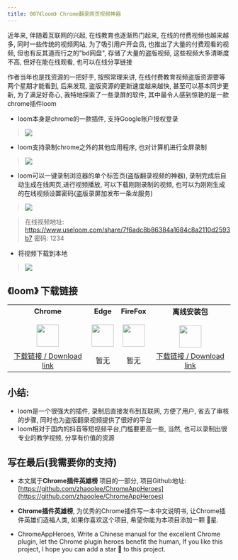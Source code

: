 ```yaml
---
title: 007《loom》 Chrome翻录网页视频神器
---
```

近年来, 伴随着互联网的兴起, 在线教育也逐渐热门起来, 在线的付费视频也越来越多, 同时一些传统的视频网站, 为了吸引用户开会员, 也推出了大量的付费观看的视频, 但也有反其道而行之的"bd网盘", 存储了大量的盗版视频, 这些视频大多清晰度不高, 但好在能在线观看, 也可以在线分享链接

作者当年也是找资源的一把好手, 按照常理来讲, 在线付费教育视频盗版资源要等两个星期才能看到, 后来发现, 盗版资源的更新速度越来越快, 甚至可以基本同步更新, 为了满足好奇心, 我特地探索了一些录屏的软件, 其中最令人感到惊艳的是一款chrome插件loom

- loom本身是chrome的一款插件, 支持Google账户授权登录
> ![](https://www.v2fy.com/asset/007_loom/23c35697144145e099ddf64b79c675fa.png)

- loom支持录制chrome之外的其他应用程序, 也对计算机进行全屏录制
> ![](https://www.v2fy.com/asset/007_loom/d27fb7f0c9f74a69be4c566901c627e7.png)

- loom可以一键录制浏览器的单个标签页(盗版翻录视频的神器), 录制完成后自动生成在线网页,进行视频播放, 可以下载刚刚录制的视频, 也可以为刚刚生成的在线视频设置密码(盗版录屏加发布一条龙服务)
> ![](https://www.v2fy.com/asset/007_loom/165a3b6aa69844cab4c7b487ff561724.png)

> 在线视频地址: https://www.useloom.com/share/7f6adc8b86384a1684c8a2110d2593b7
> 密码: 1234

- 将视频下载到本地
> ![](https://www.v2fy.com/asset/007_loom/861a8e8057b7495784a16b92021bc868.png)



## 《loom》 下载链接

<table>
<tbody>
<tr>
<td><div style="text-align: center;"><div style="font-weight: bold">Chrome</div><br/><div><img  style="width:50px; height:auto;" src="https://www.v2fy.com/asset/0i/ChromeAppHeroes/page/001_markdown_here.assets/chromeappheroes-chrome-icon.png"/></div></div></td>
<td><div style="text-align: center;" ><div style="font-weight: bold">Edge</div><br/><div><img style="width:50px; height:auto;" src="https://www.v2fy.com/asset/0i/ChromeAppHeroes/page/001_markdown_here.assets/chromeappheroes-edge-icon.png"/></div></div></td>
<td><div style="text-align: center;" ><div style="font-weight: bold">FireFox</div><br/><div><img  style="width:50px; height:auto;" src="https://www.v2fy.com/asset/0i/ChromeAppHeroes/page/001_markdown_here.assets/chromeappheroes-firefox-icon.png"/></div></div></td>
<td><div style="text-align: center;" ><div style="font-weight: bold">离线安装包</div><br/><div><img  style="width:50px; height:auto;" src="https://www.v2fy.com/asset/0i/ChromeAppHeroes/page/001_markdown_here.assets/chromeappheroes-github-download.png"/></div></div></td>
</tr>
<tr>
<td>
<div style="text-align: center;">
<a  href="https://chrome.google.com/webstore/detail/loom-video-recorder-scree/liecbddmkiiihnedobmlmillhodjkdmb">下载链接 / Download link</a>
</div>
</td>
<td>
<div style="text-align: center;">暂无</div>
</td>
<td>
<div style="text-align: center;">暂无</div>
</td>
<td>
<div style="text-align: center;"><a  href="https://raw.githubusercontent.com/zhaoolee/ChromeAppHeroes/master/backup/007-loom.zip">下载链接 / Download link</a></div>
</td>
</tr>
</tbody>
</table>





## 小结:

- loom是一个很强大的插件, 录制后直接发布到互联网, 方便了用户, 省去了审核的步骤, 同时也为盗版翻录视频提供了很好的平台
- loom相对于国内的抖音等短视频平台,门槛要更高一些, 当然, 也可以录制出很专业的教学视频, 分享有价值的资源








## 写在最后(我需要你的支持)
- 本文属于**Chrome插件英雄榜** 项目的一部分, 项目Github地址: [https://github.com/zhaoolee/ChromeAppHeroes](https://github.com/zhaoolee/ChromeAppHeroes)

- **Chrome插件英雄榜**, 为优秀的Chrome插件写一本中文说明书, 让Chrome插件英雄们造福人类, 如果你喜欢这个项目, 希望你能为本项目添加一颗 🌟星.

- ChromeAppHeroes, Write a Chinese manual for the excellent Chrome plugin, let the Chrome plugin heroes benefit the human, If you like this project, I hope you can add a star 🌟 to this project.




